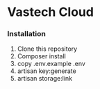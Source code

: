 # Vastech Cloud

### Installation

1. Clone this repository
2. Composer install
3. copy .env.example .env
5. artisan key:generate
6. artisan storage:link
